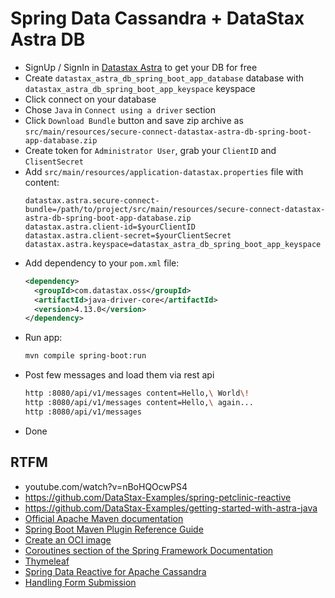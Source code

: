 # Spring Data Cassandra + DataStax Astra DB

* SignUp / SignIn in [Datastax Astra](https://astra.datastax.com/) to get your DB for free
* Create `datastax_astra_db_spring_boot_app_database` database with `datastax_astra_db_spring_boot_app_keyspace` keyspace
* Click connect on your database
* Chose `Java` in `Connect using a driver` section
* Click `Download Bundle` button and save zip archive as `src/main/resources/secure-connect-datastax-astra-db-spring-boot-app-database.zip`
* Create token for `Administrator User`, grab your `ClientID` and `ClisentSecret`
* Add `src/main/resources/application-datastax.properties` file with content:
  ```properties
  datastax.astra.secure-connect-bundle=/path/to/project/src/main/resources/secure-connect-datastax-astra-db-spring-boot-app-database.zip
  datastax.astra.client-id=$yourClientID
  datastax.astra.client-secret=$yourClientSecret
  datastax.astra.keyspace=datastax_astra_db_spring_boot_app_keyspace
  ```
* Add dependency to your `pom.xml` file:
  ```xml
  <dependency>
    <groupId>com.datastax.oss</groupId>
    <artifactId>java-driver-core</artifactId>
    <version>4.13.0</version>
  </dependency>
  ```
* Run app:
  ```bash
  mvn compile spring-boot:run
  ```
* Post few messages and load them via rest api
  ```bash
  http :8080/api/v1/messages content=Hello,\ World\!
  http :8080/api/v1/messages content=Hello,\ again...
  http :8080/api/v1/messages
  ```
* Done

## RTFM
* youtube.com/watch?v=nBoHQOcwPS4
* https://github.com/DataStax-Examples/spring-petclinic-reactive
* https://github.com/DataStax-Examples/getting-started-with-astra-java
* [Official Apache Maven documentation](https://maven.apache.org/guides/index.html)
* [Spring Boot Maven Plugin Reference Guide](https://docs.spring.io/spring-boot/docs/2.6.1/maven-plugin/reference/html/)
* [Create an OCI image](https://docs.spring.io/spring-boot/docs/2.6.1/maven-plugin/reference/html/#build-image)
* [Coroutines section of the Spring Framework Documentation](https://docs.spring.io/spring/docs/5.3.13/spring-framework-reference/languages.html#coroutines)
* [Thymeleaf](https://docs.spring.io/spring-boot/docs/2.6.1/reference/htmlsingle/#boot-features-spring-mvc-template-engines)
* [Spring Data Reactive for Apache Cassandra](https://docs.spring.io/spring-boot/docs/2.6.1/reference/htmlsingle/#boot-features-cassandra)
* [Handling Form Submission](https://spring.io/guides/gs/handling-form-submission/)
